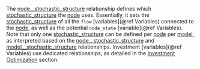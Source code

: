 The [node\_\_stochastic\_structure](@ref) relationship defines which [stochastic\_structure](@ref) the [node](@ref) uses.
Essentially, it sets the [stochastic\_structure](@ref) of all the `flow` [variables](@ref Variables) connected
to the [node](@ref), as well as the potential `node_state` [variable](@ref Variables).
Note that only one [stochastic\_structure](@ref) can be defined per [node](@ref) per [model](@ref),
as interpreted based on the [node\_\_stochastic\_structure](@ref) and [model\_\_stochastic\_structure](@ref)
relationships.
Investment [variables](@ref Variables) use dedicated relationships, as detailed in the [Investment Optimization](@ref) section.